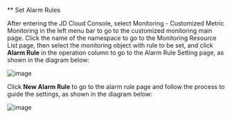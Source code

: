 ** Set Alarm Rules

After entering the JD Cloud Console, select Monitoring - Customized Metric Monitoring in the left menu bar to go to the customized monitoring main page. Click the name of the namespace to go to the Monitoring Resource List page, then select the monitoring object with rule to be set, and click **Alarm Rule** in the operation column to go to the Alarm Rule Setting page, as shown in the diagram below:

![image](https://raw.githubusercontent.com/jdcloudcom/cn/edit/image/Cloud-Monitor/4.%E6%8A%A5%E8%AD%A6%E8%A7%84%E5%88%99%E9%A1%B5%E9%9D%A2.png)

Click **New Alarm Rule** to go to the alarm rule page and follow the process to guide the settings, as shown in the diagram below:

![image](https://raw.githubusercontent.com/jdcloudcom/cn/edit/image/Cloud-Monitor/5.%E8%AE%BE%E7%BD%AE%E6%8A%A5%E8%AD%A6%E8%A7%84%E5%88%99.png)
